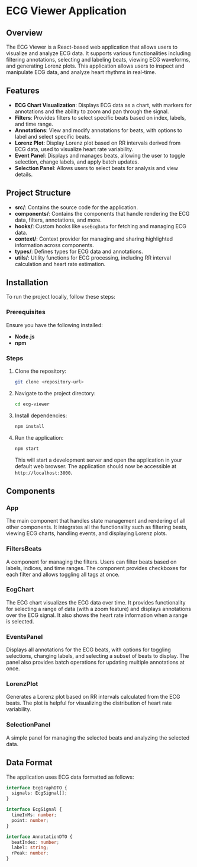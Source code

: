 # ECG Viewer Application

## Overview
The ECG Viewer is a React-based web application that allows users to visualize and analyze ECG data. It supports various functionalities including filtering annotations, selecting and labeling beats, viewing ECG waveforms, and generating Lorenz plots. This application allows users to inspect and manipulate ECG data, and analyze heart rhythms in real-time.

## Features
- **ECG Chart Visualization**: Displays ECG data as a chart, with markers for annotations and the ability to zoom and pan through the signal.
- **Filters**: Provides filters to select specific beats based on index, labels, and time range.
- **Annotations**: View and modify annotations for beats, with options to label and select specific beats.
- **Lorenz Plot**: Display Lorenz plot based on RR intervals derived from ECG data, used to visualize heart rate variability.
- **Event Panel**: Displays and manages beats, allowing the user to toggle selection, change labels, and apply batch updates.
- **Selection Panel**: Allows users to select beats for analysis and view details.

## Project Structure
- **src/**: Contains the source code for the application.
- **components/**: Contains the components that handle rendering the ECG data, filters, annotations, and more.
- **hooks/**: Custom hooks like `useEcgData` for fetching and managing ECG data.
- **context/**: Context provider for managing and sharing highlighted information across components.
- **types/**: Defines types for ECG data and annotations.
- **utils/**: Utility functions for ECG processing, including RR interval calculation and heart rate estimation.

## Installation
To run the project locally, follow these steps:

### Prerequisites
Ensure you have the following installed:
- **Node.js**
- **npm**

### Steps
1. Clone the repository:
    ```bash
    git clone <repository-url>
    ```
2. Navigate to the project directory:
    ```bash
    cd ecg-viewer
    ```
3. Install dependencies:
    ```bash
    npm install
    ```
4. Run the application:
    ```bash
    npm start
    ```
    This will start a development server and open the application in your default web browser. The application should now be accessible at `http://localhost:3000`.

## Components

### App
The main component that handles state management and rendering of all other components. It integrates all the functionality such as filtering beats, viewing ECG charts, handling events, and displaying Lorenz plots.

### FiltersBeats
A component for managing the filters. Users can filter beats based on labels, indices, and time ranges. The component provides checkboxes for each filter and allows toggling all tags at once.

### EcgChart
The ECG chart visualizes the ECG data over time. It provides functionality for selecting a range of data (with a zoom feature) and displays annotations over the ECG signal. It also shows the heart rate information when a range is selected.

### EventsPanel
Displays all annotations for the ECG beats, with options for toggling selections, changing labels, and selecting a subset of beats to display. The panel also provides batch operations for updating multiple annotations at once.

### LorenzPlot
Generates a Lorenz plot based on RR intervals calculated from the ECG beats. The plot is helpful for visualizing the distribution of heart rate variability.

### SelectionPanel
A simple panel for managing the selected beats and analyzing the selected data.

## Data Format
The application uses ECG data formatted as follows:

```typescript
interface EcgGraphDTO {
  signals: EcgSignal[];
}

interface EcgSignal {
  timeInMs: number;
  point: number;
}

interface AnnotationDTO {
  beatIndex: number;
  label: string;
  rPeak: number;
}
